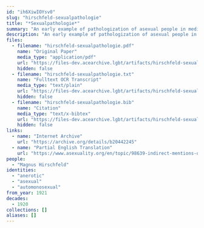 ```yaml
---
id: "ih6XiwIOYsv0"
slug: "hirschfeld-sexualpathologie"
title: "*Sexualpathologie*"
summary: "An early example of pathologization of asexual people in medical literature and use of the term \"asexual\""
description: "An early example of pathologization of asexual people in medical literature, in which the author develops a typology of asexual people that includes the term \"asexual\" (CW: pathologizing asexual people)"
files:
  - filename: "hirschfeld-sexualpathologie.pdf"
    name: "Original Paper"
    media_type: "application/pdf"
    url: "https://files-dev.acearchive.lgbt/artifacts/hirschfeld-sexualpathologie/hirschfeld-sexualpathologie.pdf"
    hidden: false
  - filename: "hirschfeld-sexualpathologie.txt"
    name: "Fulltext OCR Transcript"
    media_type: "text/plain"
    url: "https://files-dev.acearchive.lgbt/artifacts/hirschfeld-sexualpathologie/hirschfeld-sexualpathologie.txt"
    hidden: false
  - filename: "hirschfeld-sexualpathologie.bib"
    name: "Citation"
    media_type: "text/x-bibtex"
    url: "https://files-dev.acearchive.lgbt/artifacts/hirschfeld-sexualpathologie/hirschfeld-sexualpathologie.bib"
    hidden: false
links:
  - name: "Internet Archive"
    url: "https://archive.org/details/b20442245"
  - name: "Partial English Translation"
    url: "https://www.asexuality.org/en/topic/98639-indirect-mentions-of-asexuality-in-magnus-hirschfelds-books/"
people:
  - "Magnus Hirschfeld"
identities:
  - "anerotic"
  - "asexual"
  - "automonosexual"
from_year: 1921
decades:
  - 1920
collections: []
aliases: []
---
```

